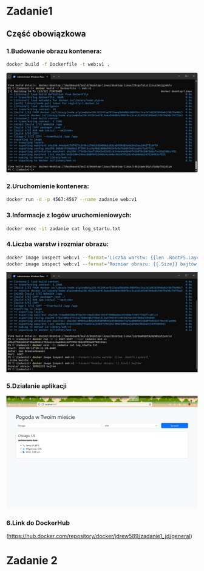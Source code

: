 # Zadanie1
## Część obowiązkowa
### 1.Budowanie obrazu kontenera: 
```bash
docker build -f Dockerfile -t web:v1 .
```
![1](img/1.png)
### 2.Uruchomienie kontenera: 
```bash
docker run -d -p 4567:4567 --name zadanie web:v1
```
### 3.Informacje z logów uruchomieniowych: 
```bash
docker exec -it zadanie cat log_startu.txt
```
### 4.Liczba warstw i rozmiar obrazu: 
```bash
docker image inspect web:v1 --format='Liczba warstw: {{len .RootFS.Layers}}' 
docker image inspect web:v1 --format='Rozmiar obrazu: {{.Size}} bajtów'
```
![2](img/2.png)
### 5.Działanie aplikacji
![3](img/3.png)
### 6.Link do DockerHub
(https://hub.docker.com/repository/docker/jdrew589/zadanie1_jd/general)
# Zadanie 2
